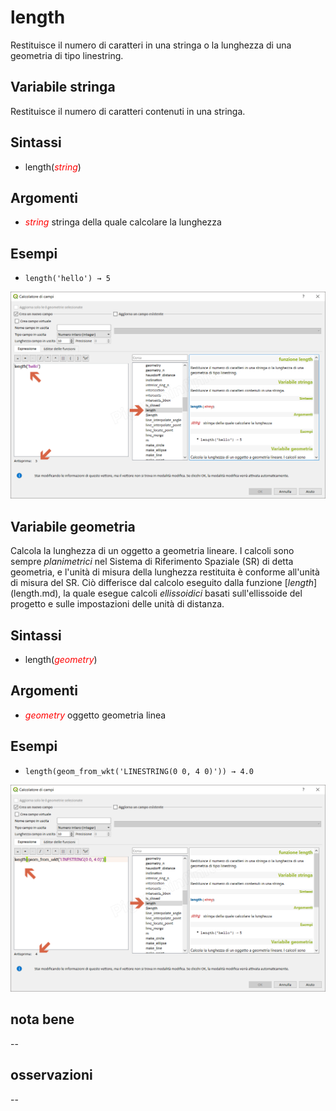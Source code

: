 # length

Restituisce il numero di caratteri in una stringa o la lunghezza di una geometria di tipo linestring.

## Variabile stringa

Restituisce il numero di caratteri contenuti in una stringa.

## Sintassi

- length(_<span style="color:red;">string</span>_)

## Argomenti

* _<span style="color:red;">string</span>_ stringa della quale calcolare la lunghezza

## Esempi

* `length('hello') → 5`

![](../../img/geometria/length/length1.png)

## Variabile geometria

Calcola la lunghezza di un oggetto a geometria lineare. I calcoli sono sempre _planimetrici_ nel Sistema di Riferimento Spaziale (SR) di detta geometria, e l'unità di misura della lunghezza restituita è conforme all'unità di misura del SR. Ciò differisce dal calcolo eseguito dalla funzione [$length]($length.md), la quale esegue calcoli _ellissoidici_ basati sull'ellissoide del progetto e sulle impostazioni delle unità di distanza.

## Sintassi

- length(_<span style="color:red;">geometry</span>_)

## Argomenti

* _<span style="color:red;">geometry</span>_ oggetto geometria linea

## Esempi

* `length(geom_from_wkt('LINESTRING(0 0, 4 0)')) → 4.0`

![](../../img/geometria/length/length2.png)

## nota bene

--

## osservazioni

--